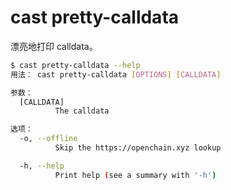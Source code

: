 # cast pretty-calldata

漂亮地打印 calldata。

```bash
$ cast pretty-calldata --help
用法： cast pretty-calldata [OPTIONS] [CALLDATA]

参数：
  [CALLDATA]
          The calldata

选项：
  -o, --offline
          Skip the https://openchain.xyz lookup

  -h, --help
          Print help (see a summary with '-h')
```